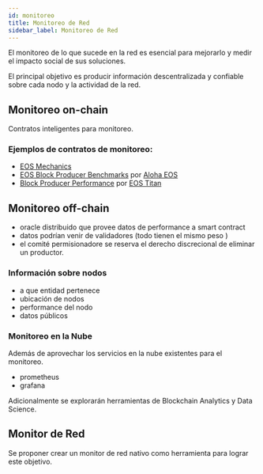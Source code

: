 ```yaml
---
id: monitoreo
title: Monitoreo de Red
sidebar_label: Monitoreo de Red
---
```

El monitoreo de lo que sucede en la red es esencial para mejorarlo y medir el impacto social de sus soluciones.

El principal objetivo es producir información descentralizada y confiable sobre cada nodo y la actividad de la red.

## Monitoreo on-chain

Contratos inteligentes para monitoreo.

### Ejemplos de contratos de monitoreo:

- [EOS Mechanics](https://github.com/AlohaEOS/eos-mechanics)
- [EOS Block Producer Benchmarks](https://www.alohaeos.com/tools/benchmarks) por [Aloha EOS](https://www.alohaeos.com/)
- [Block Producer Performance](https://labs.eostitan.com/#/block-producer-performance) por [EOS Titan](https://eostitan.com/)

## Monitoreo off-chain

- oracle distribuido que provee datos de performance a smart contract
- datos podrían venir de validadores (todo tienen el mismo peso )
- el comité permisionadore se reserva el derecho discrecional de eliminar un productor.

### Información sobre nodos
- a que entidad pertenece 
- ubicación de nodos
- performance del nodo
- datos públicos
	

### Monitoreo en la Nube


Además de aprovechar los servicios en la nube existentes para el monitoreo.

 - prometheus
 - grafana 

Adicionalmente se explorarán herramientas de Blockchain Analytics y Data Science.


## Monitor de Red

Se proponer crear un monitor de red nativo como herramienta para lograr este objetivo. 
 




